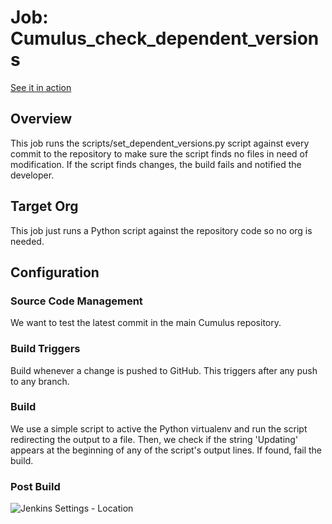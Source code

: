 # Job: Cumulus_check_dependent_versions
[See it in action](http://ci.salesforcefoundation.org/view/feature)

## Overview

This job runs the scripts/set_dependent_versions.py script against every commit to the repository to make sure the script finds no files in need of modification.  If the script finds changes, the build fails and notified the developer.

## Target Org

This job just runs a Python script against the repository code so no org is needed.

## Configuration

### Source Code Management

We want to test the latest commit in the main Cumulus repository.

### Build Triggers

Build whenever a change is pushed to GitHub.  This triggers after any push to any branch.

### Build

We use a simple script to active the Python virtualenv and run the script redirecting the output to a file.  Then, we check if the string 'Updating' appears at the beginning of any of the script's output lines.  If found, fail the build.

### Post Build

![Jenkins Settings - Location](https://raw.github.com/SalesforceFoundation/CumulusCI/master/docs/jobs/Cumulus_check_dependent_versions.png)
